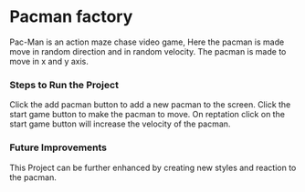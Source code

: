 # Pacman factory 
Pac-Man is an action maze chase video game, Here the pacman is made move in random
direction and in random velocity. The pacman is made to move in x and y axis.


### Steps to Run the Project
Click the add pacman button to add a new pacman to the screen. Click the start game button to make the pacman to move. On reptation click on the start game button will increase the  velocity of the pacman. 

### Future Improvements
This Project can be further enhanced by creating new styles and reaction to the pacman. 
